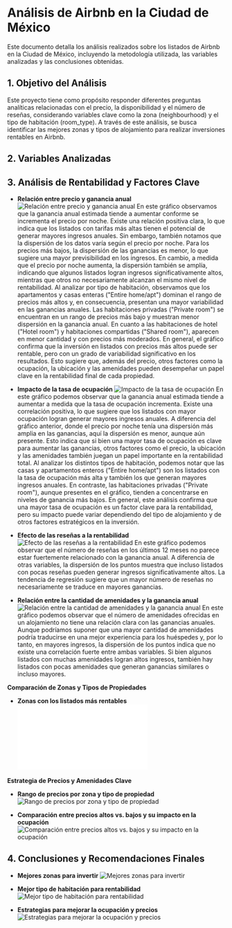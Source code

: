 # Análisis de Airbnb en la Ciudad de México

Este documento detalla los análisis realizados sobre los listados de Airbnb en la Ciudad de México, incluyendo la metodología utilizada, las variables analizadas y las conclusiones obtenidas.

## 1. Objetivo del Análisis
Este proyecto tiene como propósito responder diferentes preguntas analíticas relacionadas con el precio, la disponibilidad y el número de reseñas, considerando variables clave como la zona (neighbourhood) y el tipo de habitación (room_type). A través de este análisis, se busca identificar las mejores zonas y tipos de alojamiento para realizar inversiones rentables en Airbnb.

## 2. Variables Analizadas


## 3. Análisis de Rentabilidad y Factores Clave
- **Relación entre precio y ganancia anual**
![Relación entre precio y ganancia anual](img/precio_vs_ganancia_anual.png)
En este gráfico observamos que la ganancia anual estimada tiende a aumentar conforme se incrementa el precio por noche. Existe una relación positiva clara, lo que indica que los listados con tarifas más altas tienen el potencial de generar mayores ingresos anuales.
Sin embargo, también notamos que la dispersión de los datos varía según el precio por noche. Para los precios más bajos, la dispersión de las ganancias es menor, lo que sugiere una mayor previsibilidad en los ingresos. En cambio, a medida que el precio por noche aumenta, la dispersión también se amplía, indicando que algunos listados logran ingresos significativamente altos, mientras que otros no necesariamente alcanzan el mismo nivel de rentabilidad.
Al analizar por tipo de habitación, observamos que los apartamentos y casas enteras ("Entire home/apt") dominan el rango de precios más altos y, en consecuencia, presentan una mayor variabilidad en las ganancias anuales. Las habitaciones privadas ("Private room") se encuentran en un rango de precios más bajo y muestran menor dispersión en la ganancia anual. En cuanto a las habitaciones de hotel ("Hotel room") y habitaciones compartidas ("Shared room"), aparecen en menor cantidad y con precios más moderados.
En general, el gráfico confirma que la inversión en listados con precios más altos puede ser rentable, pero con un grado de variabilidad significativo en los resultados. Esto sugiere que, además del precio, otros factores como la ocupación, la ubicación y las amenidades pueden desempeñar un papel clave en la rentabilidad final de cada propiedad.

- **Impacto de la tasa de ocupación**
![Impacto de la tasa de ocupación](img/impacto_tasa_ocupacion.png)
En este gráfico podemos observar que la ganancia anual estimada tiende a aumentar a medida que la tasa de ocupación incrementa. Existe una correlación positiva, lo que sugiere que los listados con mayor ocupación logran generar mayores ingresos anuales.
A diferencia del gráfico anterior, donde el precio por noche tenía una dispersión más amplia en las ganancias, aquí la dispersión es menor, aunque aún presente. Esto indica que si bien una mayor tasa de ocupación es clave para aumentar las ganancias, otros factores como el precio, la ubicación y las amenidades también juegan un papel importante en la rentabilidad total.
Al analizar los distintos tipos de habitación, podemos notar que las casas y apartamentos enteros ("Entire home/apt") son los listados con la tasa de ocupación más alta y también los que generan mayores ingresos anuales. En contraste, las habitaciones privadas ("Private room"), aunque presentes en el gráfico, tienden a concentrarse en niveles de ganancia más bajos.
En general, este análisis confirma que una mayor tasa de ocupación es un factor clave para la rentabilidad, pero su impacto puede variar dependiendo del tipo de alojamiento y de otros factores estratégicos en la inversión.

- **Efecto de las reseñas a la rentabilidad**
![Efecto de las reseñas a la rentabilidad](img/impacto_reseñas_rentabilidad.png)
En este gráfico podemos observar que el número de reseñas en los últimos 12 meses no parece estar fuertemente relacionado con la ganancia anual. A diferencia de otras variables, la dispersión de los puntos muestra que incluso listados con pocas reseñas pueden generar ingresos significativamente altos. La tendencia de regresión sugiere que un mayor número de reseñas no necesariamente se traduce en mayores ganancias. 

- **Relación entre la cantidad de amenidades y la ganancia anual**
![Relación entre la cantidad de amenidades y la ganancia anual](img/impacto_amenidades_rentabilidad.png)
En este gráfico podemos observar que el número de amenidades ofrecidas en un alojamiento no tiene una relación clara con las ganancias anuales. Aunque podríamos suponer que una mayor cantidad de amenidades podría traducirse en una mejor experiencia para los huéspedes y, por lo tanto, en mayores ingresos, la dispersión de los puntos indica que no existe una correlación fuerte entre ambas variables. Si bien algunos listados con muchas amenidades logran altos ingresos, también hay listados con pocas amenidades que generan ganancias similares o incluso mayores.

**Comparación de Zonas y Tipos de Propiedades**
- **Zonas con los listados más rentables**
![Zonas con los listados más rentables](img/mapa_listados_rentables.html)


**Estrategia de Precios y Amenidades Clave**
- **Rango de precios por zona y tipo de propiedad**
![Rango de precios por zona y tipo de propiedad](img/rango_precios_zona_tipo.png)


- **Comparación entre precios altos vs. bajos y su impacto en la ocupación**
![Comparación entre precios altos vs. bajos y su impacto en la ocupación](img/comparacion_precio_ocupacion.png)


## 4. Conclusiones y Recomendaciones Finales
- **Mejores zonas para invertir**
![Mejores zonas para invertir](img/mejores_zonas_inversion_combinadas.png)



- **Mejor tipo de habitación para rentabilidad**
![Mejor tipo de habitación para rentabilidad](img/mejor_tipo_habitacion_rentabilidad.png)



- **Estrategias para mejorar la ocupación y precios**
![Estrategias para mejorar la ocupación y precios](img/estrategias_mejorar_ocupacion_precios.png)





